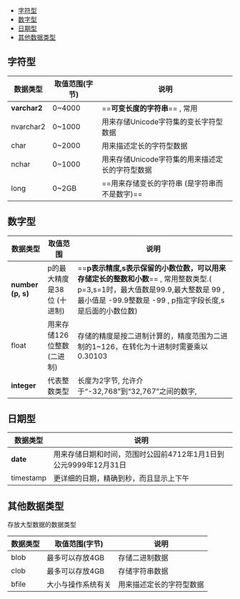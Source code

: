 - [字符型](#字符型)
- [数字型](#数字型)
- [日期型](#日期型)
- [其他数据类型](#其他数据类型)



## 字符型

| 数据类型     | 取值范围(字节) | 说明                                            |
| ------------ | -------------- | ----------------------------------------------- |
| **varchar2** | 0~4000         | ==**可变长度的字符串**== , 常用                 |
| nvarchar2    | 0~1000         | 用来存储Unicode字符集的变长字符型数据           |
| char         | 0~2000         | 用来描述定长的字符型数据                        |
| nchar        | 0~1000         | 用来存储Unicode字符集的用来描述定长的字符型数据 |
| long         | 0~2GB          | ==用来存储变长的字符串 (是字符串而不是数字)==   |



## 数字型

| 数据类型          | 取值范围                   | 说明                                                         |
| ----------------- | -------------------------- | ------------------------------------------------------------ |
| **number (p, s)** | p的最大精度是38位 (十进制) | ==**p表示精度,s表示保留的小数位数，可以用来存储定长的整数和小数**== , 常用整数类型.( p=3,s=1时，最大值数是99.9,最大整数是 99 ,最小值是 -99.9整数是 -99 , p指定字段长度,s是后面的小数位数) |
| float             | 用来存储126位整数(二进制)  | 存储的精度是按二进制计算的，精度范围为二进制的1~126，在转化为十进制时需要乘以0.30103 |
| **integer**       | 代表整数类型               | 长度为2字节, 允许介于“-32,768”到“32,767”之间的数字,          |



## 日期型

| 数据类型  | 说明                                                         |
| --------- | ------------------------------------------------------------ |
| **date**  | 用来存储日期和时间，范围时公园前4712年1月1日到公元9999年12月31日 |
| timestamp | 更详细的日期，精确到秒，而且显示上下午                       |



## 其他数据类型

存放大型数据的数据类型

| 数据类型 | 取值范围(字节)     | 说明                     |
| -------- | ------------------ | ------------------------ |
| blob     | 最多可以存放4GB    | 存储二进制数据           |
| clob     | 最多可以存放4GB    | 存储字符串数据           |
| bfile    | 大小与操作系统有关 | 用来描述定长的字符型数据 |













